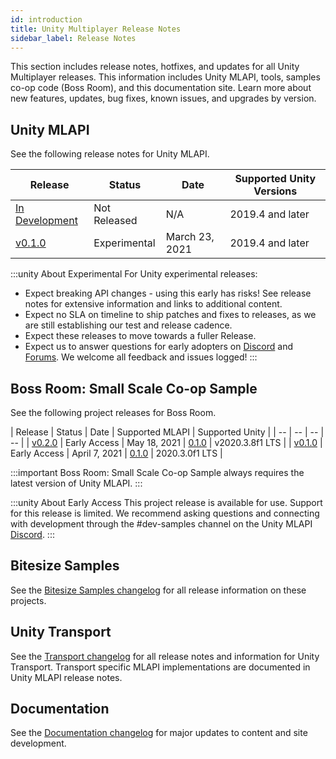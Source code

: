 ```yaml
---
id: introduction
title: Unity Multiplayer Release Notes
sidebar_label: Release Notes
---
```


This section includes release notes, hotfixes, and updates for all Unity Multiplayer releases. This information includes Unity MLAPI, tools, samples co-op code (Boss Room), and this documentation site. Learn more about new features, updates, bug fixes, known issues, and upgrades by version.

## Unity MLAPI

See the following release notes for Unity MLAPI.

| Release | Status | Date | Supported Unity Versions |
| -- | -- | -- | -- |
| [In Development](multiplayer/mlapi-develop.md) | Not Released | N/A | 2019.4 and later |
| [v0.1.0](multiplayer/release-0-1-0.md) | Experimental | March 23, 2021 | 2019.4 and later |

:::unity About Experimental
For Unity experimental releases:

* Expect breaking API changes - using this early has risks! See release notes for extensive information and links to additional content.
* Expect no SLA on timeline to ship patches and fixes to releases, as we are still establishing our test and release cadence.
* Expect these releases to move towards a fuller Release.
* Expect us to answer questions for early adopters on [Discord](https://discord.gg/buMxnnPvTb) and [Forums](https://forum.unity.com/forums/multiplayer.26/). We welcome all feedback and issues logged! 
:::

## Boss Room: Small Scale Co-op Sample

See the following project releases for Boss Room.

| Release | Status | Date | Supported MLAPI | Supported Unity |
| -- | -- | -- | -- |
| [v0.2.0](samples/release-0-2-0.md) | Early Access | May 18, 2021 | [0.1.0](multiplayer/release-0-1-0.md) | v2020.3.8f1 LTS |
| [v0.1.0](samples/release-0-1-0.md) | Early Access | April 7, 2021 | [0.1.0](multiplayer/release-0-1-0.md) | 2020.3.0f1 LTS |

:::important
Boss Room: Small Scale Co-op Sample always requires the latest version of Unity MLAPI.
:::

:::unity About Early Access
This project release is available for use. Support for this release is limited. We recommend asking questions and connecting with development through the #dev-samples channel on the Unity MLAPI [Discord](https://discord.gg/buMxnnPvTb).
:::

## Bitesize Samples

See the [Bitesize Samples changelog](bitesize/bitesize-changelog.md) for all release information on these projects.

## Unity Transport

See the [Transport changelog](transport/transport-changelog.md) for all release notes and information for Unity Transport. Transport specific MLAPI implementations are documented in Unity MLAPI release notes.

## Documentation

See the [Documentation changelog](doc-changelog.md) for major updates to content and site development.